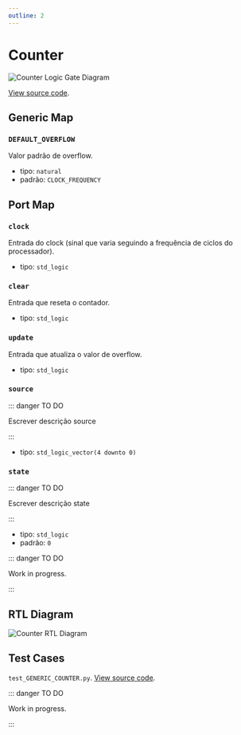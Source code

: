 ```yaml
---
outline: 2
---
```


# Counter <Badge type="info" text="GENERIC_COUNTER.vhd"/>

![Counter Logic Gate Diagram](/images/referencia/componentes/generic_counter.drawio.svg)

[View source code](https://github.com/pfeinsper/24a-CTI-RISCV/blob/main/src/GENERIC_COUNTER.vhd).

## Generic Map

### `DEFAULT_OVERFLOW`

Valor padrão de overflow.

- tipo: `natural`
- padrão: `CLOCK_FREQUENCY`

## Port Map

### `clock`

Entrada do clock (sinal que varia seguindo a frequência de ciclos do
processador).

- tipo: `std_logic`

### `clear`

Entrada que reseta o contador.

- tipo: `std_logic`

### `update`

Entrada que atualiza o valor de overflow.

- tipo: `std_logic`

### `source`

::: danger TO DO

Escrever descrição source

:::

- tipo: `std_logic_vector(4 downto 0)`

### `state`

::: danger TO DO

Escrever descrição state

:::

- tipo: `std_logic`
- padrão: `0`

::: danger TO DO

Work in progress.

:::

## RTL Diagram

![Counter RTL Diagram](/images/referencia/componentes/generic_counter_netlist.svg)

## Test Cases

`test_GENERIC_COUNTER.py`.
[View source code](https://github.com/pfeinsper/24a-CTI-RISCV/blob/main/test/test_GENERIC_COUNTER.py).

::: danger TO DO

Work in progress.

:::
